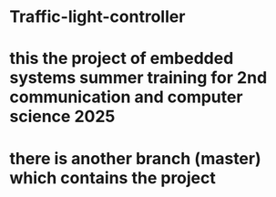# Traffic-light-controller
# this the project of embedded systems summer training for 2nd communication and computer science 2025
# there is another branch (master) which contains the project
